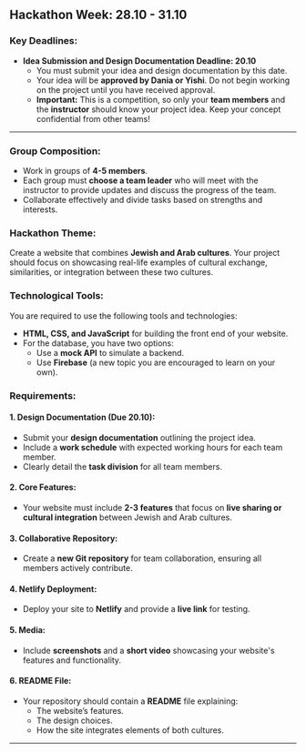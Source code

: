 ## Hackathon Week: 28.10 - 31.10

### Key Deadlines:

- **Idea Submission and Design Documentation Deadline: 20.10**
  - You must submit your idea and design documentation by this date.
  - Your idea will be **approved by Dania or Yishi**. Do not begin working on the project until you have received approval.
  - **Important:** This is a competition, so only your **team members** and the **instructor** should know your project idea. Keep your concept confidential from other teams!

---

### Group Composition:

- Work in groups of **4-5 members**.
- Each group must **choose a team leader** who will meet with the instructor to provide updates and discuss the progress of the team.
- Collaborate effectively and divide tasks based on strengths and interests.

### Hackathon Theme:

Create a website that combines **Jewish and Arab cultures**. Your project should focus on showcasing real-life examples of cultural exchange, similarities, or integration between these two cultures.

### Technological Tools:

You are required to use the following tools and technologies:

- **HTML, CSS, and JavaScript** for building the front end of your website.
- For the database, you have two options:
  - Use a **mock API** to simulate a backend.
  - Use **Firebase** (a new topic you are encouraged to learn on your own).

### Requirements:

#### 1. **Design Documentation (Due 20.10):**

- Submit your **design documentation** outlining the project idea.
- Include a **work schedule** with expected working hours for each team member.
- Clearly detail the **task division** for all team members.

#### 2. **Core Features:**

- Your website must include **2-3 features** that focus on **live sharing or cultural integration** between Jewish and Arab cultures.

#### 3. **Collaborative Repository:**

- Create a **new Git repository** for team collaboration, ensuring all members actively contribute.

#### 4. **Netlify Deployment:**

- Deploy your site to **Netlify** and provide a **live link** for testing.

#### 5. **Media:**

- Include **screenshots** and a **short video** showcasing your website's features and functionality.

#### 6. **README File:**

- Your repository should contain a **README** file explaining:
  - The website’s features.
  - The design choices.
  - How the site integrates elements of both cultures.

---
